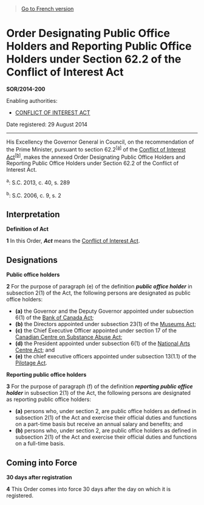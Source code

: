 > [Go to French version](/fr/Règlements/Décrets,%20ordonnances%20et%20règlements%20statutaires/2014/200.md)

# Order Designating Public Office Holders and Reporting Public Office Holders under Section 62.2 of the Conflict of Interest Act

**SOR/2014-200**

Enabling authorities: 
- [CONFLICT OF INTEREST ACT](/en/Acts/Statutes%20of%20Canada/2006/c.%209,%20s.%202.md)

Date registered: 29 August 2014

----------

His Excellency the Governor General in Council, on the recommendation of the Prime Minister, pursuant to section 62.2<sup><a href='#fn_81000-2-2164-E_hq_14434'>[a]</a></sup> of the [Conflict of Interest Act](/en/Acts/Statutes%20of%20Canada/2006/c.%209,%20s.%202.md)<sup><a href='#fn_81000-2-2164-E_hq_14435'>[b]</a></sup>, makes the annexed Order Designating Public Office Holders and Reporting Public Office Holders under Section 62.2 of the Conflict of Interest Act.

<a name='fn_81000-2-2164-E_hq_14434'><sup>a</sup></a>: S.C. 2013, c. 40, s. 289<br />

<a name='fn_81000-2-2164-E_hq_14435'><sup>b</sup></a>: S.C. 2006, c. 9, s. 2<br />




## Interpretation



**Definition of Act**

**1** In this Order, ***Act*** means the [Conflict of Interest Act](/en/Acts/Statutes%20of%20Canada/2006/c.%209,%20s.%202.md).




## Designations



**Public office holders**

**2** For the purpose of paragraph (e) of the definition ***public office holder*** in subsection 2(1) of the Act, the following persons are designated as public office holders:
- **(a)** the Governor and the Deputy Governor appointed under subsection 6(1) of the [Bank of Canada Act](/en/Acts/Revised%20Statutes%20of%20Canada/B/B-2.md);
- **(b)** the Directors appointed under subsection 23(1) of the [Museums Act](/en/Acts/Statutes%20of%20Canada/1990/c.%203.md);
- **(c)** the Chief Executive Officer appointed under section 17 of the [Canadian Centre on Substance Abuse Act](/en/Acts/Statutes%20of%20Canada/1985/c.%2049%20(4th%20Supp.).md);
- **(d)** the President appointed under subsection 6(1) of the [National Arts Centre Act](/en/Acts/Revised%20Statutes%20of%20Canada/N/N-3.md); and
- **(e)** the chief executive officers appointed under subsection 13(1.1) of the [Pilotage Act](/en/Acts/Revised%20Statutes%20of%20Canada/P/P-14.md).




**Reporting public office holders**

**3** For the purpose of paragraph (f) of the definition ***reporting public office holder*** in subsection 2(1) of the Act, the following persons are designated as reporting public office holders:
- **(a)** persons who, under section 2, are public office holders as defined in subsection 2(1) of the Act and exercise their official duties and functions on a part-time basis but receive an annual salary and benefits; and
- **(b)** persons who, under section 2, are public office holders as defined in subsection 2(1) of the Act and exercise their official duties and functions on a full-time basis.




## Coming into Force



**30 days after registration**

**4** This Order comes into force 30 days after the day on which it is registered.


